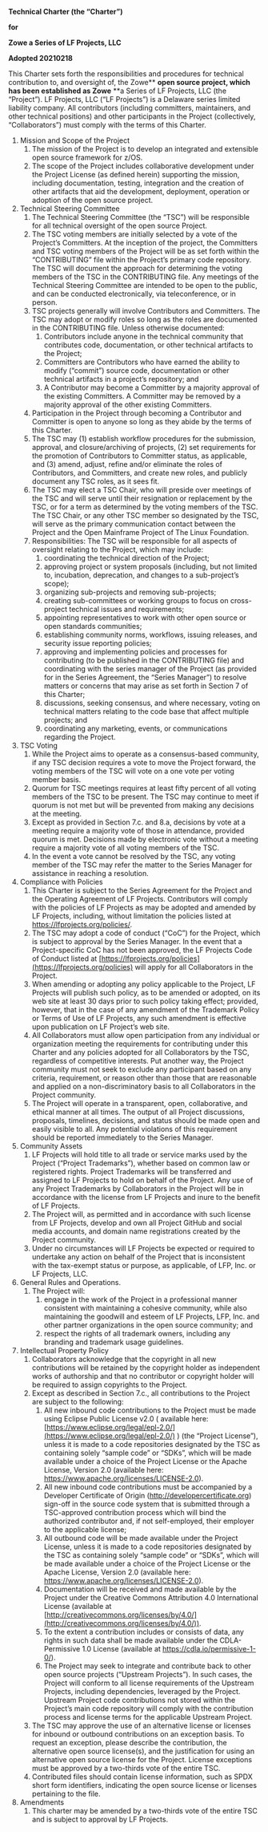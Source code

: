 **Technical Charter (the “Charter”)**

**for**

**Zowe a Series of LF Projects, LLC**

**Adopted 20210218**

This Charter sets forth the responsibilities and procedures for technical contribution to, and oversight of, the Zowe** **open source project, which has been established as Zowe** **a Series of LF Projects, LLC (the “Project”).  LF Projects, LLC (“LF Projects”) is a Delaware series limited liability company. All contributors (including committers, maintainers, and other technical positions) and other participants in the Project (collectively, “Collaborators”) must comply with the terms of this Charter. 



1. Mission and Scope of the Project
    1. The mission of the Project is to develop an integrated and extensible open source framework for z/OS. 
    2. The scope of the Project includes collaborative development under the Project License (as defined herein) supporting the mission, including documentation, testing, integration and the creation of other artifacts that aid the development, deployment, operation or adoption of the open source project.
2. Technical Steering Committee
    1. The Technical Steering Committee (the “TSC”) will be responsible for all technical oversight of the open source Project. 
    2. The TSC voting members are initially selected by a vote of the Project’s Committers. At the inception of the project, the Committers and TSC voting members of the Project will be as set forth within the “CONTRIBUTING” file within the Project’s primary code repository. The TSC will document the approach for determining the voting members of the TSC in the CONTRIBUTING file.  Any meetings of the Technical Steering Committee are intended to be open to the public, and can be conducted electronically, via teleconference, or in person. 
    3. TSC projects generally will involve Contributors and Committers. The TSC may adopt or modify roles so long as the roles are documented in the CONTRIBUTING file. Unless otherwise documented: 
        1. Contributors include anyone in the technical community that contributes code, documentation, or other technical artifacts to the Project; 
        2. Committers are Contributors who have earned the ability to modify (“commit”) source code, documentation or other technical artifacts in a project’s repository; and
        3. A Contributor may become a Committer by a majority approval of the existing Committers. A Committer may be removed by a majority approval of the other existing Committers.
    4. Participation in the Project through becoming a Contributor and Committer is open to anyone so long as they abide by the terms of this Charter. 
    5. The TSC may (1) establish workflow procedures for the submission, approval, and closure/archiving of projects, (2) set requirements for the promotion of Contributors to Committer status, as applicable, and (3) amend, adjust, refine and/or eliminate the roles of Contributors, and Committers, and create new roles, and publicly document any TSC roles, as it sees fit.
    6. The TSC may elect a TSC Chair, who will preside over meetings of the TSC and will serve until their resignation or replacement by the TSC, or for a term as determined by the voting members of the TSC.  The TSC Chair, or any other TSC member so designated by the TSC, will serve as the primary communication contact between the Project and the Open Mainframe Project of The Linux Foundation.
    7. Responsibilities: The TSC will be responsible for all aspects of oversight relating to the Project, which may include:
        1. coordinating the technical direction of the Project;
        2. approving project or system proposals (including, but not limited to, incubation, deprecation, and changes to a sub-project’s scope);
        3. organizing sub-projects and removing sub-projects;
        4. creating sub-committees or working groups to focus on cross-project technical issues and requirements;
        5. appointing representatives to work with other open source or open standards communities;
        6. establishing community norms, workflows, issuing releases, and security issue reporting policies;
        7. approving and implementing policies and processes for contributing (to be published in the CONTRIBUTING file) and coordinating with the series manager of the Project (as provided for in the Series Agreement, the “Series Manager”) to resolve matters or concerns that may arise as set forth in Section 7 of this Charter;
        8. discussions, seeking consensus, and where necessary, voting on technical matters relating to the code base that affect multiple projects; and
        9. coordinating any marketing, events, or communications regarding the Project.
3. TSC Voting
    1. While the Project aims to operate as a consensus-based community, if any TSC decision requires a vote to move the Project forward, the voting members of the TSC will vote on a one vote per voting member basis.
    2. Quorum for TSC meetings requires at least fifty percent of all voting members of the TSC to be present. The TSC may continue to meet if quorum is not met but will be prevented from making any decisions at the meeting.
    3. Except as provided in Section 7.c. and 8.a, decisions by vote at a meeting require a majority vote of those in attendance, provided quorum is met. Decisions made by electronic vote without a meeting require a majority vote of all voting members of the TSC.
    4. In the event a vote cannot be resolved by the TSC, any voting member of the TSC may refer the matter to the Series Manager for assistance in reaching a resolution.
4. Compliance with Policies 
    1. This Charter is subject to the Series Agreement for the Project and the Operating Agreement of LF Projects. Contributors will comply with the policies of LF Projects as may be adopted and amended by LF Projects, including, without limitation the policies listed at https://lfprojects.org/policies/.  
    2. The TSC may adopt a code of conduct (“CoC”) for the Project, which is subject to approval by the Series Manager.  In the event that a Project-specific CoC has not been approved, the LF Projects Code of Conduct listed at [https://lfprojects.org/policies](https://lfprojects.org/policies) will apply for all Collaborators in the Project.
    3. When amending or adopting any policy applicable to the Project, LF Projects will publish such policy, as to be amended or adopted, on its web site at least 30 days prior to such policy taking effect; provided, however, that in the case of any amendment of the Trademark Policy or Terms of Use of LF Projects, any such amendment is effective upon publication on LF Project’s web site.
    4. All Collaborators must allow open participation from any individual or organization meeting the requirements for contributing under this Charter and any policies adopted for all Collaborators by the TSC, regardless of competitive interests. Put another way, the Project community must not seek to exclude any participant based on any criteria, requirement, or reason other than those that are reasonable and applied on a non-discriminatory basis to all Collaborators in the Project community.
    5. The Project will operate in a transparent, open, collaborative, and ethical manner at all times. The output of all Project discussions, proposals, timelines, decisions, and status should be made open and easily visible to all. Any potential violations of this requirement should be reported immediately to the Series Manager.
5. Community Assets
    1. LF Projects will hold title to all trade or service marks used by the Project (“Project Trademarks”), whether based on common law or registered rights.  Project Trademarks will be transferred and assigned to LF Projects to hold on behalf of the Project. Any use of any Project Trademarks by Collaborators in the Project will be in accordance with the license from LF Projects and inure to the benefit of LF Projects.  
    2. The Project will, as permitted and in accordance with such license from LF Projects, develop and own all Project GitHub and social media accounts, and domain name registrations created by the Project community.
    3. Under no circumstances will LF Projects be expected or required to undertake any action on behalf of the Project that is inconsistent with the tax-exempt status or purpose, as applicable, of LFP, Inc. or LF Projects, LLC.
6. General Rules and Operations. 
    1. The Project will:
        1. engage in the work of the Project in a professional manner consistent with maintaining a cohesive community, while also maintaining the goodwill and esteem of LF Projects, LFP, Inc. and other partner organizations in the open source community; and
        2. respect the rights of all trademark owners, including any branding and trademark usage guidelines.
7. Intellectual Property Policy
    1. Collaborators acknowledge that the copyright in all new contributions will be retained by the copyright holder as independent works of authorship and that no contributor or copyright holder will be required to assign copyrights to the Project. 
    2. Except as described in Section 7.c., all contributions to the Project are subject to the following: 
        1. All new inbound code contributions to the Project must be made using Eclipse Public License v2.0 ( available here: [https://www.eclipse.org/legal/epl-2.0/](https://www.eclipse.org/legal/epl-2.0/) ) (the “Project License”), unless it is made to a code repositories designated by the TSC as containing solely “sample code” or “SDKs”, which will be made available under a choice of the Project License or the Apache License, Version 2.0 (available here: https://www.apache.org/licenses/LICENSE-2.0). 
        2. All new inbound code contributions must be accompanied by a Developer Certificate of Origin (http://developercertificate.org) sign-off in the source code system that is submitted through a TSC-approved contribution process which will bind the authorized contributor and, if not self-employed, their employer to the applicable license;
        3. All outbound code will be made available under the Project License, unless it is made to a code repositories designated by the TSC as containing solely “sample code” or “SDKs”, which will be made available under a choice of the Project License or the Apache License, Version 2.0 (available here: https://www.apache.org/licenses/LICENSE-2.0).
        4. Documentation will be received and made available by the Project under the Creative Commons Attribution 4.0 International License (available at [http://creativecommons.org/licenses/by/4.0/](http://creativecommons.org/licenses/by/4.0/)). 
        5. To the extent a contribution includes or consists of data, any rights in such data shall be made available under the CDLA-Permissive 1.0 License (available at https://cdla.io/permissive-1-0/).
        6. The Project may seek to integrate and contribute back to other open source projects (“Upstream Projects”). In such cases, the Project will conform to all license requirements of the Upstream Projects, including dependencies, leveraged by the Project.  Upstream Project code contributions not stored within the Project’s main code repository will comply with the contribution process and license terms for the applicable Upstream Project.
    3. The TSC may approve the use of an alternative license or licenses for inbound or outbound contributions on an exception basis. To request an exception, please describe the contribution, the alternative open source license(s), and the justification for using an alternative open source license for the Project. License exceptions must be approved by a two-thirds vote of the entire TSC. 
    4. Contributed files should contain license information, such as SPDX short form identifiers, indicating the open source license or licenses pertaining to the file.
8. Amendments
    1. This charter may be amended by a two-thirds vote of the entire TSC and is subject to approval by LF Projects.

